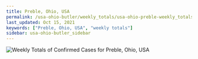 ```yaml
---
title: Preble, Ohio, USA
permalink: /usa-ohio-butler/weekly_totals/usa-ohio-preble-weekly_totals.html
last_updated: Oct 15, 2021
keywords: ["Preble, Ohio, USA", "weekly totals"]
sidebar: usa-ohio-butler_sidebar
---
```


![Weekly Totals of Confirmed Cases for Preble, Ohio, USA](/covid_tracker/images/graphs/usa-ohio-preble-weekly_totals_graph.png)
